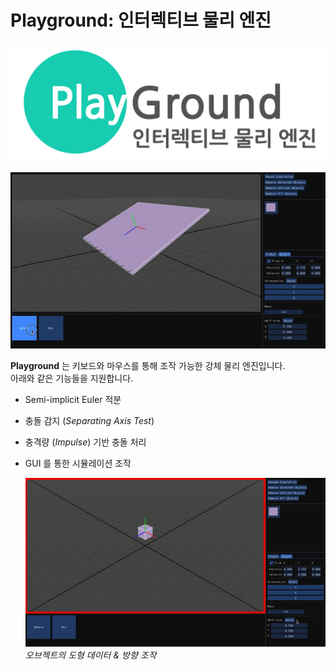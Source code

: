 # Playground: 인터렉티브 물리 엔진  

![Playgroud Logo](./img/playground.png)

![Simulation Demo](./img/simulation_demo.gif)

**Playground** 는 키보드와 마우스를 통해 조작 가능한 강체 물리 엔진입니다.  
아래와 같은 기능들을 지원합니다.  
- Semi-implicit Euler 적분
- 충돌 감지 (*Separating Axis Test*)
- 충격량 (*Impulse*) 기반 충돌 처리
- GUI 를 통한 시뮬레이션 조작  
  
    ![Object Modification](./img/object_modification.gif)
    *오브젝트의 도형 데이터 & 방향 조작*
